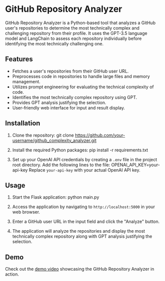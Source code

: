# GitHub Repository Analyzer

GitHub Repository Analyzer is a Python-based tool that analyzes a GitHub user's repositories to determine the most technically complex and challenging repository from their profile. It uses the GPT-3.5 language model and LangChain to assess each repository individually before identifying the most technically challenging one.

## Features

- Fetches a user's repositories from their GitHub user URL.
- Preprocesses code in repositories to handle large files and memory management.
- Utilizes prompt engineering for evaluating the technical complexity of code.
- Identifies the most technically complex repository using GPT.
- Provides GPT analysis justifying the selection.
- User-friendly web interface for input and result display.

## Installation

1. Clone the repository:
git clone https://github.com/your-username/github_complexity_analyzer.git


2. Install the required Python packages:
pip install -r requirements.txt


3. Set up your OpenAI API credentials by creating a `.env` file in the project root directory. Add the following lines to the file:
OPENAI_API_KEY=your-api-key
Replace `your-api-key` with your actual OpenAI API key.

## Usage

1. Start the Flask application: python main.py

2. Access the application by navigating to `http://localhost:5000` in your web browser.

3. Enter a GitHub user URL in the input field and click the "Analyze" button.

4. The application will analyze the repositories and display the most technically complex repository along with GPT analysis justifying the selection.

## Demo

Check out the [demo video](https://youtube.com/your-demo-video-url) showcasing the GitHub Repository Analyzer in action.






